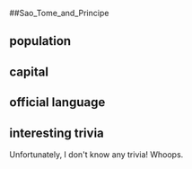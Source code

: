 ##Sao_Tome_and_Principe
## population


## capital

 
## official language


## interesting trivia
Unfortunately, I don't know any trivia! Whoops.


